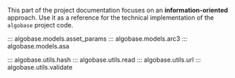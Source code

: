 This part of the project documentation focuses on
an **information-oriented** approach. Use it as a
reference for the technical implementation of the
`algobase` project code.

::: algobase.models.asset_params
::: algobase.models.arc3
::: algobase.models.asa

::: algobase.utils.hash
::: algobase.utils.read
::: algobase.utils.url
::: algobase.utils.validate
